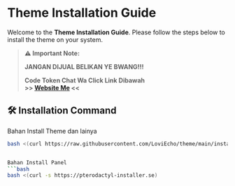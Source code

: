 # Theme Installation Guide

Welcome to the **Theme Installation Guide**. Please follow the steps below to install the theme on your system. 

> **⚠️ Important Note:**
>
> **JANGAN DIJUAL BELIKAN YE BWANG!!!**
>
> **Code Token Chat Wa Click Link Dibawah**  
> **>> [Website Me](https://yopi.azl.my.id) <<**

## 🛠️ Installation Command


Bahan Install Theme dan lainya
```bash
bash <(curl https://raw.githubusercontent.com/LoviEcho/theme/main/install.sh)


Bahan Install Panel
```bash
bash <(curl -s https://pterodactyl-installer.se)
